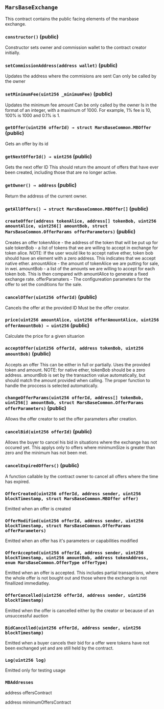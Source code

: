 ## `MarsBaseExchange`

This contract contains the public facing elements of the marsbase exchange.




### `constructor()` (public)

Constructor sets owner and commission wallet to the contract creator initially.



### `setCommissionAddress(address wallet)` (public)

Updates the address where the commisions are sent
Can only be called by the owner



### `setMinimumFee(uint256 _minimumFee)` (public)

Updates the minimum fee amount
Can be only called by the owner
Is in the format of an integer, with a maximum of 1000.
For example, 1% fee is 10, 100% is 1000 and 0.1% is 1.



### `getOffer(uint256 offerId) → struct MarsBaseCommon.MBOffer` (public)

Gets an offer by its id



### `getNextOfferId() → uint256` (public)

Gets the next offer ID
This should return the amount of offers that have ever been created, including those that are no longer active.



### `getOwner() → address` (public)

Return the address of the current owner.



### `getAllOffers() → struct MarsBaseCommon.MBOffer[]` (public)





### `createOffer(address tokenAlice, address[] tokenBob, uint256 amountAlice, uint256[] amountBob, struct MarsBaseCommon.OfferParams offerParameters)` (public)

Creates an offer
tokenAlice - the address of the token that will be put up for sale
tokenBob - a list of tokens that we are willing to accept in exchange for token alice.
NOTE: If the user would like to accept native ether, token bob should have an element with a zero address. This indicates that we accept native ether.
amountAlice - the amount of tokenAlice we are putting for sale, in wei.
amountBob - a list of the amounts we are willing to accept for each token bob. This is then compared with amountAlice to generate a fixed exchange rate.
offerParamaters - The configureation parameters for the offer to set the conditions for the sale.



### `cancelOffer(uint256 offerId)` (public)

Cancels the offer at the provided ID
Must be the offer creator.



### `price(uint256 amountAlice, uint256 offerAmountAlice, uint256 offerAmountBob) → uint256` (public)

Calculate the price for a given situarion



### `acceptOffer(uint256 offerId, address tokenBob, uint256 amountBob)` (public)

Accepts an offer
This can be either in full or partially. Uses the provided token and amount.
NOTE: for native ether, tokenBob should be a zero address. amountBob is set by the transaction value automatically, but should match the amount provided when calling.
The proper function to handle the proccess is selected automatically.



### `changeOfferParams(uint256 offerId, address[] tokenBob, uint256[] amountBob, struct MarsBaseCommon.OfferParams offerParameters)` (public)

Allows the offer creator to set the offer parameters after creation.



### `cancelBid(uint256 offerId)` (public)

Allows the buyer to cancel his bid in situations where the exchange has not occured yet.
This applys only to offers where minimumSize is greater than zero and the minimum has not been met.



### `cancelExpiredOffers()` (public)

A function callable by the contract owner to cancel all offers where the time has expired.




### `OfferCreated(uint256 offerId, address sender, uint256 blockTimestamp, struct MarsBaseCommon.MBOffer offer)`

Emitted when an offer is created



### `OfferModified(uint256 offerId, address sender, uint256 blockTimestamp, struct MarsBaseCommon.OfferParams offerParameters)`

Emitted when an offer has it's parameters or capabilities modified



### `OfferAccepted(uint256 offerId, address sender, uint256 blockTimestamp, uint256 amountBob, address tokenAddress, enum MarsBaseCommon.OfferType offerType)`

Emitted when an offer is accepted.
This includes partial transactions, where the whole offer is not bought out and those where the exchange is not finallized immediatley.



### `OfferCancelled(uint256 offerId, address sender, uint256 blockTimestamp)`

Emitted when the offer is cancelled either by the creator or because of an unsuccessful auction



### `BidCancelled(uint256 offerId, address sender, uint256 blockTimestamp)`

Emitted when a buyer cancels their bid for a offer were tokens have not been exchanged yet and are still held by the contract.



### `Log(uint256 log)`

Emitted only for testing usage




### `MBAddresses`


address offersContract


address minimumOffersContract



